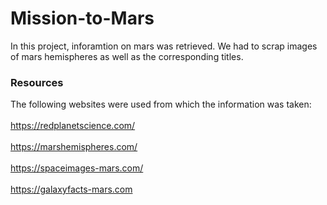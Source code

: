 # Mission-to-Mars
In this project, inforamtion on mars was retrieved. We had to scrap images of mars hemispheres as well as the corresponding titles. 

### Resources
The following websites were used from which the information was taken: <br>
<br>https://redplanetscience.com/<br>
<br>https://marshemispheres.com/<br>
<br>https://spaceimages-mars.com/<br>
<br>https://galaxyfacts-mars.com<br>
